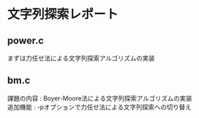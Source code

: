 # 文字列探索レポート
## power.c
まずは力任せ法による文字列探索アルゴリズムの実装
## bm.c
課題の内容 : Boyer-Moore法による文字列探索アルゴリズムの実装  
追加機能  : -pオプションで力任せ法による文字列探索への切り替え
